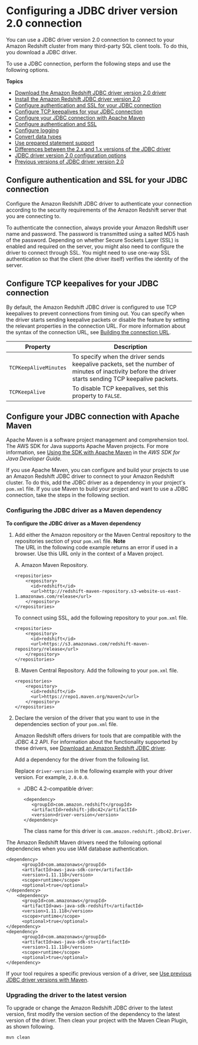 # Configuring a JDBC driver version 2\.0 connection<a name="jdbc20-install"></a>

You can use a JDBC driver version 2\.0 connection to connect to your Amazon Redshift cluster from many third\-party SQL client tools\. To do this, you download a JDBC driver\. 

To use a JDBC connection, perform the following steps and use the following options\.

**Topics**
+ [Download the Amazon Redshift JDBC driver version 2\.0 driver](jdbc20-download-driver.md)
+ [Install the Amazon Redshift JDBC driver version 2\.0](jdbc20-install-driver.md)
+ [Configure authentication and SSL for your JDBC connection](#configure-authentication-ssl-jdbc20)
+ [Configure TCP keepalives for your JDBC connection](#configure-tcp-keepalives-jdbc20)
+ [Configure your JDBC connection with Apache Maven](#configure-jdbc20-connection-with-maven)
+ [Configure authentication and SSL](jdbc20-configure-authentication-ssl.md)
+ [Configure logging](jdbc20-configuring-logging.md)
+ [Convert data types](jdbc20-data-type-mapping.md)
+ [Use prepared statement support](jdbc20-prepared-statement-support.md)
+ [Differences between the 2\.x and 1\.x versions of the JDBC driver](jdbc20-jdbc10-driver-differences.md)
+ [JDBC driver version 2\.0 configuration options](jdbc20-configuration-options.md)
+ [Previous versions of JDBC driver version 2\.0](jdbc20-previous-driver-version-20.md)

## Configure authentication and SSL for your JDBC connection<a name="configure-authentication-ssl-jdbc20"></a>

Configure the Amazon Redshift JDBC driver to authenticate your connection according to the security requirements of the Amazon Redshift server that you are connecting to\.

To authenticate the connection, always provide your Amazon Redshift user name and password\. The password is transmitted using a salted MD5 hash of the password\. Depending on whether Secure Sockets Layer \(SSL\) is enabled and required on the server, you might also need to configure the driver to connect through SSL\. You might need to use one\-way SSL authentication so that the client \(the driver itself\) verifies the identity of the server\. 

## Configure TCP keepalives for your JDBC connection<a name="configure-tcp-keepalives-jdbc20"></a>

By default, the Amazon Redshift JDBC driver is configured to use TCP keepalives to prevent connections from timing out\. You can specify when the driver starts sending keepalive packets or disable the feature by setting the relevant properties in the connection URL\. For more information about the syntax of the connection URL, see [Building the connection URL](jdbc20-obtain-url.md#jdbc20-build-connection-url)\.


| Property | Description | 
| --- | --- | 
|  `TCPKeepAliveMinutes`  |  To specify when the driver sends keepalive packets, set the number of minutes of inactivity before the driver starts sending TCP keepalive packets\.  | 
|  `TCPKeepAlive`  |  To disable TCP keepalives, set this property to `FALSE`\.  | 

## Configure your JDBC connection with Apache Maven<a name="configure-jdbc20-connection-with-maven"></a>

Apache Maven is a software project management and comprehension tool\. The AWS SDK for Java supports Apache Maven projects\. For more information, see [Using the SDK with Apache Maven](https://docs.aws.amazon.com/sdk-for-java/v1/developer-guide/setup-project-maven.html) in the *AWS SDK for Java Developer Guide\.* 

If you use Apache Maven, you can configure and build your projects to use an Amazon Redshift JDBC driver to connect to your Amazon Redshift cluster\. To do this, add the JDBC driver as a dependency in your project's `pom.xml` file\. If you use Maven to build your project and want to use a JDBC connection, take the steps in the following section\. 

### Configuring the JDBC driver as a Maven dependency<a name="configure-jdbc20-connection-with-maven-dependency"></a>

**To configure the JDBC driver as a Maven dependency**

1. Add either the Amazon repository or the Maven Central repository to the repositories section of your `pom.xml` file\.
**Note**  
The URL in the following code example returns an error if used in a browser\. Use this URL only in the context of a Maven project\.

   A\. Amazon Maven Repository\.

   ```
   <repositories>
       <repository>
         <id>redshift</id>
         <url>http://redshift-maven-repository.s3-website-us-east-1.amazonaws.com/release</url>
       </repository>
   </repositories>
   ```

   To connect using SSL, add the following repository to your `pom.xml` file\.

   ```
   <repositories>
       <repository>
         <id>redshift</id>
         <url>https://s3.amazonaws.com/redshift-maven-repository/release</url>
       </repository>
   </repositories>
   ```

   B\. Maven Central Repository\. Add the following to your `pom.xml` file\.

   ```
   <repositories>
       <repository>
         <id>redshift</id>
         <url>https://repo1.maven.org/maven2</url>
       </repository>
   </repositories>
   ```

1. Declare the version of the driver that you want to use in the dependencies section of your `pom.xml` file\.

   Amazon Redshift offers drivers for tools that are compatible with the JDBC 4\.2 API\.  For information about the functionality supported by these drivers, see [Download an Amazon Redshift JDBC driver](configure-jdbc-connection.md#download-jdbc-driver)\. 

   Add a dependency for the driver from the following list\.

   Replace `driver-version` in the following example with your driver version\. For example, `2.0.0.0`\. 
   + JDBC 4\.2–compatible driver: 

     ```
     <dependency>
        <groupId>com.amazon.redshift</groupId>
        <artifactId>redshift-jdbc42</artifactId>
        <version>driver-version</version>
     </dependency>
     ```

     The class name for this driver is `com.amazon.redshift.jdbc42.Driver`\.

The Amazon Redshift Maven drivers need the following optional dependencies when you use IAM database authentication\. 

```
<dependency>
      <groupId>com.amazonaws</groupId>
      <artifactId>aws-java-sdk-core</artifactId>
      <version>1.11.118</version>
      <scope>runtime</scope>
      <optional>true</optional>
</dependency>
    <dependency>
      <groupId>com.amazonaws</groupId>
      <artifactId>aws-java-sdk-redshift</artifactId>
      <version>1.11.118</version>
      <scope>runtime</scope>
      <optional>true</optional>
</dependency>
<dependency>
      <groupId>com.amazonaws</groupId>
      <artifactId>aws-java-sdk-sts</artifactId>
      <version>1.11.118</version>
      <scope>runtime</scope>
      <optional>true</optional>
</dependency>
```

If your tool requires a specific previous version of a driver, see [Use previous JDBC driver versions with Maven](configure-jdbc-connection.md#jdbc-previous-versions-maven)\.

### Upgrading the driver to the latest version<a name="configure-jdbc20-connection-with-maven-upgrading"></a>

To upgrade or change the Amazon Redshift JDBC driver to the latest version, first modify the version section of the dependency to the latest version of the driver\. Then clean your project with the Maven Clean Plugin, as shown following\. 

```
mvn clean
```